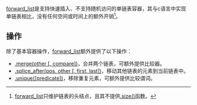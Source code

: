 [forward_list]()是支持快速插入、不支持随机访问的单链表容器，其与c语言中实现单链表相比，没有任何空间或时间上的额外开销[^1]。

## 操作

除了基本容器操作，[forward_list]()额外提供了以下操作：

* [.merge(other [, compare])]()，合并两个链表，可额外提供比较器。
* [.splice_after(pos, other [, first, last])]()，移动其他链表的元素到当前链表中。
* [.unique([predicate])]()，移除重复元素，可额外提供比较谓词。

[^1]:[forward_list]()只维护链表的头结点，且其不提供[.size()]()函数。